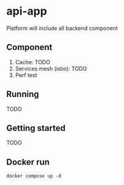 # api-app
Platform will include all backend component

## Component
1. Cache: TODO
2. Services mesh (istio): TODO
4. Perf test

## Running
TODO

## Getting started
TODO

## Docker run
```
docker compose up -d
```


